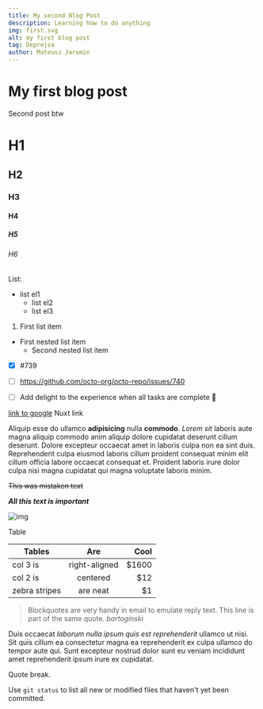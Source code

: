 ```yaml
---
title: My second Blog Post
description: Learning how to do anything
img: first.svg
alt: my first blog post
tag: Deprejsa
author: Mateusz Jaromin
---
```


# My first blog post

Second post btw

# H1

## H2

### H3

#### H4

##### H5

###### H6

List:

- list el1
  - list el2
  - list el3


1. First list item
- First nested list item
    - Second nested list item


- [x] #739
- [ ] https://github.com/octo-org/octo-repo/issues/740
- [ ] Add delight to the experience when all tasks are complete :tada:


[link to google](https://www.google.com)
<Nuxt-link to="/">Nuxt link</Nuxt-link>

Aliquip esse do ullamco **adipisicing** nulla **commodo**. _Lorem_ _sit_ laboris aute magna aliquip commodo anim aliquip dolore cupidatat deserunt cillum deserunt. Dolore excepteur occaecat amet in laboris culpa non ea sint duis. Reprehenderit culpa eiusmod laboris cillum proident consequat minim elit cillum officia labore occaecat consequat et. Proident laboris irure dolor culpa nisi magna cupidatat qui magna voluptate laboris minim.

~~This was mistaken text~~

***All this text is important***

![img](/articles/first.svg)

Table

| Tables        |      Are      |  Cool |
| ------------- | :-----------: | ----: |
| col 3 is      | right-aligned | $1600 |
| col 2 is      |   centered    |   $12 |
| zebra stripes |   are neat    |    $1 |

> Blockquotes are very handy in email to emulate reply text.
> This line is part of the same quote.
> <cite>bartoginski</cite>


Duis occaecat <em>laborum nulla ipsum quis est reprehenderit</em> ullamco ut nisi. Sit quis cillum ea consectetur magna ea reprehenderit ex culpa ullamco do tempor aute qui. Sunt excepteur nostrud dolor sunt eu veniam incididunt amet reprehenderit ipsum irure ex cupidatat.

Quote break.

Use `git status` to list all new or modified files that haven't yet been committed.
